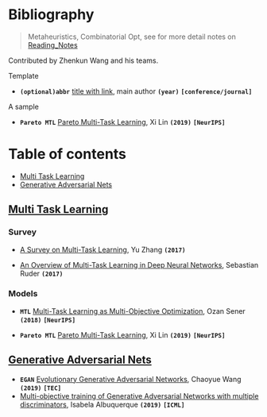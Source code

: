 # Bibliography

> Metaheuristics, Combinatorial Opt, see for more detail notes on [Reading_Notes](./Reading_Notes.md)

Contributed by Zhenkun Wang and his teams.



Template

- **`(optional)abbr`** [title with link](https://arxiv.org/), main author **`(year)`** **`[conference/journal]`**

A sample

- **`Pareto MTL`** [Pareto Multi-Task Learning](https://arxiv.org/abs/1912.12854), Xi Lin **`(2019)`** **`[NeurIPS]`**



# Table of contents

- [Multi Task Learning](#Multi-Task-Learning)
- [Generative Adversarial Nets](#Generative-Adversarial-Nets)





## [Multi Task Learning](#Table-of-contents)

### Survey
- [A Survey on Multi-Task Learning](https://arxiv.org/abs/1707.08114), Yu Zhang **`(2017)`**

- [An Overview of Multi-Task Learning in Deep Neural Networks](https://arxiv.org/abs/1706.05098), Sebastian Ruder **`(2017)`**

### Models
- **`MTL`** [Multi-Task Learning as Multi-Objective Optimization](https://arxiv.org/abs/1810.04650), Ozan Sener **`(2018)`** **`[NeurIPS]`**

- **`Pareto MTL`** [Pareto Multi-Task Learning](https://arxiv.org/abs/1912.12854), Xi Lin **`(2019)`** **`[NeurIPS]`**



## [Generative Adversarial Nets](#Table-of-contents)
- **`EGAN`** [Evolutionary Generative Adversarial Networks](https://arxiv.org/abs/1803.00657), Chaoyue Wang **`(2019)`** **`[TEC]`**
- [Multi-objective training of Generative Adversarial Networks with multiple discriminators](https://arxiv.org/abs/1901.08680), Isabela Albuquerque **`(2019)`** **`[ICML]`**

